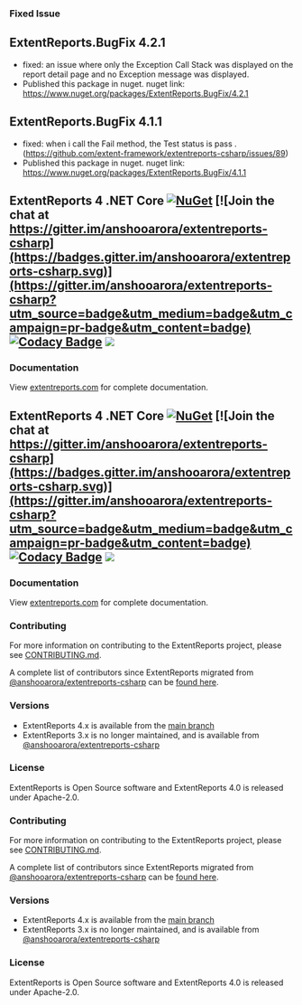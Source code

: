 ### Fixed Issue 


## ExtentReports.BugFix 4.2.1

* fixed: an issue where only the Exception Call Stack was displayed on the report detail page and no Exception message was displayed.
* Published this package in nuget. nuget link: https://www.nuget.org/packages/ExtentReports.BugFix/4.2.1

## ExtentReports.BugFix 4.1.1
* fixed: when i call the Fail method, the Test status is pass . (https://github.com/extent-framework/extentreports-csharp/issues/89)
* Published this package in nuget. nuget link: https://www.nuget.org/packages/ExtentReports.BugFix/4.1.1

## ExtentReports 4 .NET Core  [![NuGet](https://img.shields.io/nuget/v/extentreports.svg)](https://www.nuget.org/packages/ExtentReports) [![Join the chat at https://gitter.im/anshooarora/extentreports-csharp](https://badges.gitter.im/anshooarora/extentreports-csharp.svg)](https://gitter.im/anshooarora/extentreports-csharp?utm_source=badge&utm_medium=badge&utm_campaign=pr-badge&utm_content=badge) [![Codacy Badge](https://api.codacy.com/project/badge/Grade/8d4e66d07b9e4ebca7cef7c5b5eb7ba2)](https://www.codacy.com/app/anshooarora/extentreports-csharp?utm_source=github.com&amp;utm_medium=referral&amp;utm_content=extent-framework/extentreports-csharp&amp;utm_campaign=Badge_Grade) ![](https://img.shields.io/github/license/extent-framework/extentreports-csharp.svg?style=plastic)

### Documentation

View [extentreports.com](http://extentreports.com/docs/versions/4/net/) for complete documentation.

## ExtentReports 4 .NET Core  [![NuGet](https://img.shields.io/nuget/v/extentreports.svg)](https://www.nuget.org/packages/ExtentReports) [![Join the chat at https://gitter.im/anshooarora/extentreports-csharp](https://badges.gitter.im/anshooarora/extentreports-csharp.svg)](https://gitter.im/anshooarora/extentreports-csharp?utm_source=badge&utm_medium=badge&utm_campaign=pr-badge&utm_content=badge) [![Codacy Badge](https://api.codacy.com/project/badge/Grade/8d4e66d07b9e4ebca7cef7c5b5eb7ba2)](https://www.codacy.com/app/anshooarora/extentreports-csharp?utm_source=github.com&amp;utm_medium=referral&amp;utm_content=extent-framework/extentreports-csharp&amp;utm_campaign=Badge_Grade) ![](https://img.shields.io/github/license/extent-framework/extentreports-csharp.svg?style=plastic)


### Documentation

View [extentreports.com](http://extentreports.com/docs/versions/4/net/) for complete documentation.

### Contributing ###

For more information on contributing to the ExtentReports project, please see [CONTRIBUTING.md](https://github.com/extent-framework/extentreports-csharp/blob/master/Contributing.md).

A complete list of contributors since ExtentReports migrated from [@anshooarora/extentreports-csharp](https://github.com/anshooarora/extentreports-csharp) can be [found here](https://github.com/anshooarora/extentreports-csharp/graphs/contributors).

### Versions ###

* ExtentReports 4.x is available from the [main branch](https://github.com/extent-framework/extentreports-csharp)
* ExtentReports 3.x is no longer maintained, and is available from [@anshooarora/extentreports-csharp](https://github.com/anshooarora/extentreports-csharp)

### License ###

ExtentReports is Open Source software and ExtentReports 4.0 is released under Apache-2.0.


### Contributing ###

For more information on contributing to the ExtentReports project, please see [CONTRIBUTING.md](https://github.com/extent-framework/extentreports-csharp/blob/master/Contributing.md).

A complete list of contributors since ExtentReports migrated from [@anshooarora/extentreports-csharp](https://github.com/anshooarora/extentreports-csharp) can be [found here](https://github.com/anshooarora/extentreports-csharp/graphs/contributors).

### Versions ###

* ExtentReports 4.x is available from the [main branch](https://github.com/extent-framework/extentreports-csharp)
* ExtentReports 3.x is no longer maintained, and is available from [@anshooarora/extentreports-csharp](https://github.com/anshooarora/extentreports-csharp)

### License ###

ExtentReports is Open Source software and ExtentReports 4.0 is released under Apache-2.0.
